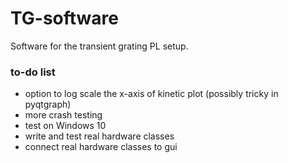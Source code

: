 # TG-software
Software for the transient grating PL setup.

### to-do list
 - option to log scale the x-axis of kinetic plot (possibly tricky in pyqtgraph)
 - more crash testing
 - test on Windows 10
 - write and test real hardware classes
 - connect real hardware classes to gui
